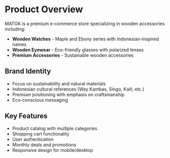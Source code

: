 # Product Overview

MATOA is a premium e-commerce store specializing in wooden accessories including:

- **Wooden Watches** - Maple and Ebony series with Indonesian-inspired names
- **Wooden Eyewear** - Eco-friendly glasses with polarized lenses  
- **Premium Accessories** - Sustainable wooden accessories

## Brand Identity
- Focus on sustainability and natural materials
- Indonesian cultural references (Way Kambas, Singo, Kaili, etc.)
- Premium positioning with emphasis on craftsmanship
- Eco-conscious messaging

## Key Features
- Product catalog with multiple categories
- Shopping cart functionality
- User authentication
- Monthly deals and promotions
- Responsive design for mobile/desktop